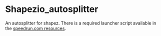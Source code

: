 # Shapezio_autosplitter

An autosplitter for shapez. There is a required launcher script available in the [speedrun.com resources](https://www.speedrun.com/shapez/resources).
